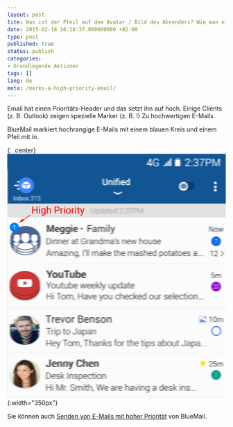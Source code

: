 ```yaml
---
layout: post
tite: Was ist der Pfeil auf dem Avatar / Bild des Absenders? Wie man eine hohe Priorität markiert Email?
date: 2015-02-18 16:18:37.000000000 +02:00
type: post
published: true
status: publish
categories:
- Grundlegende Aktionen
tags: []
lang: de
meta: /marks-a-high-priority-email/
---
```


Email hat einen Prioritäts-Header und das setzt ihn auf hoch. Einige Clients (z. B. Outlook) zeigen spezielle Marker (z. B. !) Zu hochwertigen E-Mails.

BlueMail markiert hochrangige E-Mails mit einem blauen Kreis und einem Pfeil mit in.

{: .center}
![](/assets/HighPriority-921x1024.png){:width="350px"}

Sie können auch [Senden von E-Mails mit hoher Priorität](/send-email-mit-high-priority/) von BlueMail.
